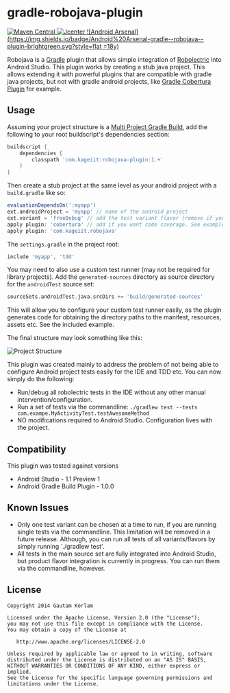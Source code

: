 gradle-robojava-plugin
======================
[ ![Maven Central](https://maven-badges.herokuapp.com/maven-central/com.kageiit/robojava-plugin/badge.svg) ](https://maven-badges.herokuapp.com/maven-central/com.kageiit/robojava-plugin)[ ![Jcenter](https://api.bintray.com/packages/kageiit/gradle-plugins/robojava-plugin/images/download.svg) ](https://bintray.com/kageiit/gradle-plugins/robojava-plugin/_latestVersion) [![Android Arsenal](https://img.shields.io/badge/Android%20Arsenal-gradle--robojava--plugin-brightgreen.svg?style=flat =18y)](https://android-arsenal.com/details/1/1267)

Robojava is a [Gradle](https://www.gradle.org) plugin that allows simple integration of [Robolectric](http://robolectric.org/) into Android Studio. This plugin works by creating a stub java project. This allows extending it with powerful plugins that are compatible with gradle java projects, but not with gradle android projects, like [Gradle Cobertura Plugin](https://github.com/stevesaliman/gradle-cobertura-plugin) for example.

Usage
-----
Assuming your project structure is a [Multi Project Gradle Build](https://gradle.org/docs/current/userguide/multi_project_builds.html), add the following to your root buildscript's dependencies section:

```groovy
buildscript {
    dependencies {
        classpath 'com.kageiit:robojava-plugin:1.+'
    }
}
```

Then create a stub project at the same level as your android project with a `build.gradle` like so:

```groovy
evaluationDependsOn(':myapp')
ext.androidProject = 'myapp' // name of the android project
ext.variant = 'freeDebug' // add the test variant flavor (remove if you do not have use flavors). See example project.
apply plugin: 'cobertura' // add if you want code coverage. See example project.
apply plugin: 'com.kageiit.robojava'
```

The `settings.gradle` in the project root:
```groovy
include 'myapp', 'tdd'
```

You may need to also use a custom test runner (may not be required for library projects). Add the `generated-sources` directory as source directory for the `androidTest` source set:
```groovy
sourceSets.androidTest.java.srcDirs += 'build/generated-sources'
```
This will allow you to configure your custom test runner easily, as the plugin generates code for obtaining the directory paths to the manifest, resources, assets etc. See the included example.

The final structure may look something like this:

![Project Structure](images/structure.png)

This plugin was created mainly to address the problem of not being able to configure Android project tests easily for the IDE and TDD etc. You can now simply do the following:
- Run/debug all robolectric tests in the IDE without any other manual intervention/configuration.
- Run a set of tests via the commandline: `./gradlew test --tests com.exampe.MyActivityTest.testAwesomeMethod`
- NO modifications required to Android Studio. Configuration lives with the project.

Compatibility
-------------
This plugin was tested against versions
- Android Studio - 1.1 Preview 1
- Android Gradle Build Plugin - 1.0.0

Known Issues
------------
- Only one test variant can be chosen at a time to run, if you are running single tests via the commandline. This limitation will be removed in a future release. Although, you can run all tests of all variants/flavors by simply running `./gradlew test'.
- All tests in the main source set are fully integrated into Android Studio, but product flavor integration is currently in progress. You can run them via the commandline, however.

License
-------

    Copyright 2014 Gautam Korlam

    Licensed under the Apache License, Version 2.0 (the "License");
    you may not use this file except in compliance with the License.
    You may obtain a copy of the License at

       http://www.apache.org/licenses/LICENSE-2.0

    Unless required by applicable law or agreed to in writing, software
    distributed under the License is distributed on an "AS IS" BASIS,
    WITHOUT WARRANTIES OR CONDITIONS OF ANY KIND, either express or implied.
    See the License for the specific language governing permissions and
    limitations under the License.

